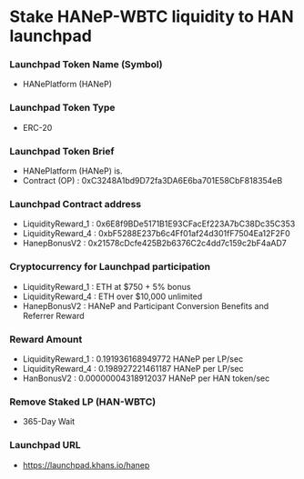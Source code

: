 # Stake HANeP-WBTC liquidity to HAN launchpad

### Launchpad Token Name (Symbol)
- HANePlatform (HANeP)

### Launchpad Token Type
- ERC-20

### Launchpad Token Brief
- HANePlatform (HANeP) is.
- Contract (OP) : 0xC3248A1bd9D72fa3DA6E6ba701E58CbF818354eB

### Launchpad Contract address
- LiquidityReward_1 : 0x6E8f9BDe5171B1E93CFacEf223A7bC38Dc35C353
- LiquidityReward_4 : 0xbF5288E237b6c4Ff01af24d301fF7504Ea12F2F0
- HanepBonusV2 : 0x21578cDcfe425B2b6376C2c4dd7c159c2bF4aAD7

### Cryptocurrency for Launchpad participation
- LiquidityReward_1 : ETH at $750 + 5% bonus
- LiquidityReward_4 : ETH over $10,000 unlimited
- HanepBonusV2 : HANeP and Participant Conversion Benefits and Referrer Reward

### Reward Amount
- LiquidityReward_1 : 0.191936168949772 HANeP per LP/sec
- LiquidityReward_4 : 0.198927221461187 HANeP per LP/sec
- HanBonusV2 : 0.00000004318912037 HANeP per HAN token/sec

### Remove Staked LP (HAN-WBTC)
- 365-Day Wait

### Launchpad URL
- https://launchpad.khans.io/hanep
